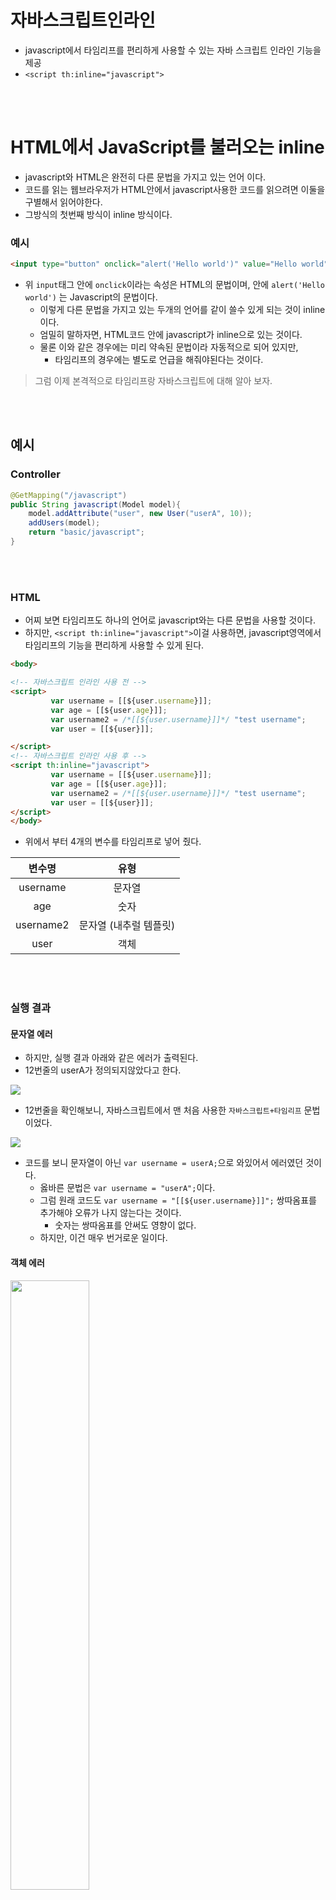 # 자바스크립트인라인
 - javascript에서 타임리프를 편리하게 사용할 수 있는 자바 스크립트 인라인 기능을 제공
 - `<script th:inline="javascript">`

<br></br>

# HTML에서 JavaScript를 불러오는 inline 
 - javascript와 HTML은 완전히 다른 문법을 가지고 있는 언어 이다.
 - 코드를 읽는 웹브라우저가 HTML안에서 javascript사용한 코드를 읽으려면 이둘을 구별해서 읽어야한다. 
 - 그방식의 첫번째 방식이 inline 방식이다.

### 예시
```html
<input type="button" onclick="alert('Hello world')" value="Hello world" />
```

 - 위 `input`태그 안에 `onclick`이라는 속성은 HTML의 문법이며, 안에 `alert('Hello world')` 는 Javascript의 문법이다.
   - 이렇게 다른 문법을 가지고 있는 두개의 언어를 같이 쓸수 있게 되는 것이 inline이다. 
   - 엄밀히 말하자면, HTML코드 안에 javascript가 inline으로 있는 것이다.
   - 물론 이와 같은 경우에는 미리 약속된 문법이라 자동적으로 되어 있지만,
     - 타임리프의 경우에는 별도로 언급을 해줘야된다는 것이다.

> 그럼 이제 본격적으로 타임리프랑 자바스크립트에 대해 알아 보자.

<br></br>


## 예시
### Controller
```java
@GetMapping("/javascript")
public String javascript(Model model){
    model.addAttribute("user", new User("userA", 10));
    addUsers(model);
    return "basic/javascript";
}
```

<br></br>

### HTML 
 - 어찌 보면 타임리프도 하나의 언어로 javascript와는 다른 문법을 사용할 것이다.
 - 하지만, `<script th:inline="javascript">`이걸 사용하면, javascript영역에서 타임리프의 기능을 편리하게 사용할 수 있게 된다.
```html
<body>

<!-- 자바스크립트 인라인 사용 전 -->
<script>
         var username = [[${user.username}]];
         var age = [[${user.age}]]; 
         var username2 = /*[[${user.username}]]*/ "test username";
         var user = [[${user}]]; 

</script>
<!-- 자바스크립트 인라인 사용 후 -->
<script th:inline="javascript">
         var username = [[${user.username}]];
         var age = [[${user.age}]];
         var username2 = /*[[${user.username}]]*/ "test username";
         var user = [[${user}]];
</script>
</body>
```

- 위에서 부터 4개의 변수를 타임리프로 넣어 줬다.

|    변수명    |       유형       |
|:---------:|:--------------:|
| username  |      문자열       |
|    age    |       숫자       |
| username2 | 문자열 (내추럴 템플릿)  |
|   user    |       객체       |

 
<br></br>

### 실행 결과 
#### 문자열 에러
- 하지만, 실행 결과 아래와 같은 에러가 출력된다.
- 12번줄의 userA가 정의되지않았다고 한다.

<img src ="https://user-images.githubusercontent.com/104331549/204631640-51bea028-ddba-426d-aca9-e1ea163c1a68.png">

 - 12번줄을 확인해보니, 자바스크립트에서 맨 처음 사용한 `자바스크립트+타임리프` 문법이었다.

<img src="https://user-images.githubusercontent.com/104331549/204631892-e212b54b-3bc6-49af-9173-9a63ec05e96e.png">

 - 코드를 보니 문자열이 아닌 `var username = userA;`으로 와있어서 에러였던 것이다. 
   - 옳바른 문법은 `var username = "userA";`이다.
   - 그럼 원래 코드도  `var username = "[[${user.username}]]";` 쌍따옴표를 추가해야 오류가 나지 않는다는 것이다.
     - 숫자는 쌍따옴표를 안써도 영향이 없다.
   - 하지만, 이건 매우 번거로운 일이다.

#### 객체 에러
 <img src="https://user-images.githubusercontent.com/104331549/204633546-e8fd91e4-f345-4903-809f-9c500745c29f.png" width="50%" >

 - key값과 value값 뿐만아니라 클래스명과 내부 클래스명까지 출력된다. 

#### 내츄럴 템플릿 에러 
 - 타임리프에서 제공하는 기능이지만, 당연하게도 작동하지않는다.

<br></br>

### 타임리프 Inline 적용 결과

<img src="https://user-images.githubusercontent.com/104331549/204634790-0257acbd-eb92-460b-8797-61ac423a18a7.png">